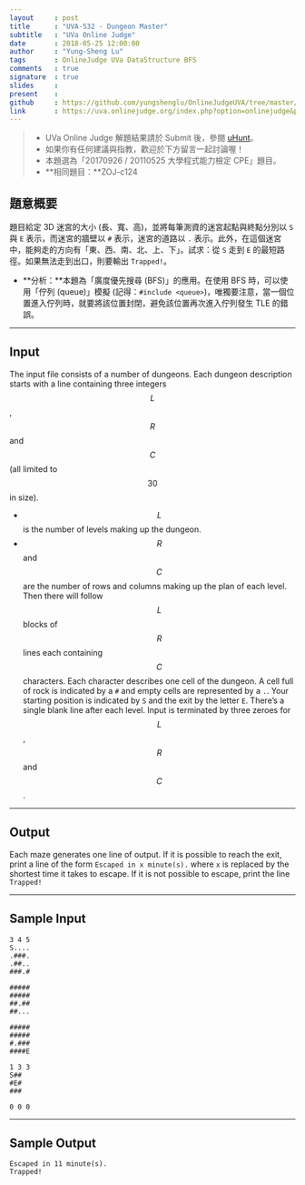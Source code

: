 ```yaml
---
layout     : post
title      : "UVA-532 - Dungeon Master"
subtitle   : "UVa Online Judge"
date       : 2018-05-25 12:00:00
author     : "Yung-Sheng Lu"
tags       : OnlineJudge UVa DataStructure BFS
comments   : true
signature  : true
slides     : 
present    :
github     : https://github.com/yungshenglu/OnlineJudgeUVA/tree/master/UVA-532
link       : https://uva.onlinejudge.org/index.php?option=onlinejudge&page=show_problem&problem=473
---
```


> * UVa Online Judge 解題結果請於 Submit 後，參閱 [uHunt](https://uhunt.onlinejudge.org/)。
> * 如果你有任何建議與指教，歡迎於下方留言一起討論喔！
> * 本題選為「20170926 / 20110525 大學程式能力檢定 CPE」題目。
> * **相同題目：**ZOJ-c124

## 題意概要

題目給定 3D 迷宮的大小 (長、寬、高)，並將每筆測資的迷宮起點與終點分別以 `S` 與 `E` 表示，而迷宮的牆壁以 `#` 表示，迷宮的道路以 `.` 表示。此外，在這個迷宮中，能夠走的方向有「東、西、南、北、上、下」。試求：從 `S` 走到 `E` 的最短路徑。如果無法走到出口，則要輸出 `Trapped!`。
* **分析：**本題為「廣度優先搜尋 (BFS)」的應用。在使用 BFS 時，可以使用「佇列 (queue)」模擬 (記得：`#include <queue>`)，唯獨要注意，當一個位置進入佇列時，就要將該位置封閉，避免該位置再次進入佇列發生 TLE 的錯誤。

---
## Input

The input file consists of a number of dungeons. Each dungeon description starts with a line containing three integers $$L$$, $$R$$ and $$C$$ (all limited to $$30$$ in size).
* $$L$$ is the number of levels making up the dungeon.
* $$R$$ and $$C$$ are the number of rows and columns making up the plan of each level.
Then there will follow $$L$$ blocks of $$R$$ lines each containing $$C$$ characters. Each character describes one cell of the dungeon. A cell full of rock is indicated by a `#` and empty cells are represented by a `.`. Your starting position is indicated by `S` and the exit by the letter `E`. There’s a single blank line after each level. Input is terminated by three zeroes for $$L$$, $$R$$ and $$C$$.

---
## Output

Each maze generates one line of output. If it is possible to reach the exit, print a line of the form
`Escaped in x minute(s).`
where `x` is replaced by the shortest time it takes to escape.
If it is not possible to escape, print the line
`Trapped!`

---
## Sample Input

```
3 4 5
S....
.###.
.##..
###.#

#####
#####
##.##
##...

#####
#####
#.###
####E

1 3 3
S##
#E#
###

0 0 0
```

---
## Sample Output

```
Escaped in 11 minute(s).
Trapped!
```